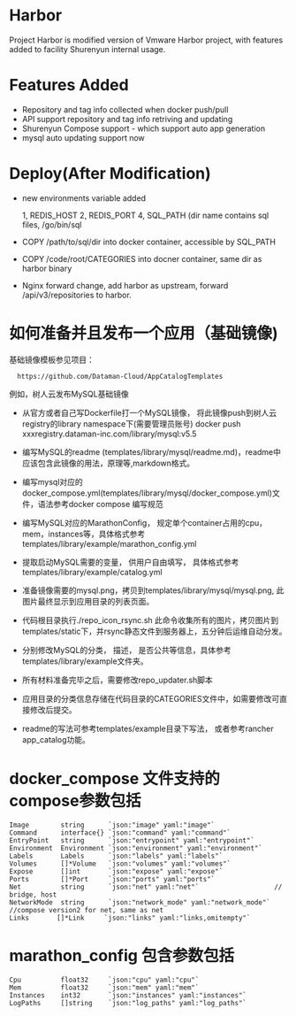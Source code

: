 # Harbor

Project Harbor is modified version of Vmware Harbor project, with
features added to facility Shurenyun internal usage.

# Features Added

  * Repository and tag info collected when docker push/pull
  * API support repository and tag info retriving and updating
  * Shurenyun Compose support - which support auto app generation
  * mysql auto updating support now

# Deploy(After Modification)

  * new environments variable added

    1, REDIS_HOST
    2, REDIS_PORT
    4, SQL_PATH (dir name contains sql files, /go/bin/sql

  * COPY /path/to/sql/dir into docker container, accessible by SQL_PATH

  * COPY /code/root/CATEGORIES into docner container, same dir as harbor
    binary

  * Nginx forward change, add harbor as upstream, forward
  /api/v3/repositories to harbor.


# 如何准备并且发布一个应用（基础镜像)
  

  基础镜像模板参见项目：
  ```
    https://github.com/Dataman-Cloud/AppCatalogTemplates
  ```

  例如，树人云发布MySQL基础镜像

  * 从官方或者自己写Dockerfile打一个MySQL镜像，
    将此镜像push到树人云registry的library namespace下(需要管理员账号)
    docker push xxxregistry.dataman-inc.com/library/mysql:v5.5

  * 编写MySQL的readme
    (templates/library/mysql/readme.md)，readme中应该包含此镜像的用法，原理等,markdown格式。

  * 编写mysql对应的docker_compose.yml(templates/library/mysql/docker_compose.yml)文件，语法参考docker compose 编写规范
  
  * 编写MySQL对应的MarathonConfig，
    规定单个container占用的cpu，mem，instances等，具体格式参考templates/library/example/marathon_config.yml

  * 提取启动MySQL需要的变量， 供用户自由填写，
    具体格式参考templates/library/example/catalog.yml

  * 准备镜像需要的mysql.png，拷贝到templates/library/mysql/mysql.png, 此图片最终显示到应用目录的列表页面。

  * 代码根目录执行./repo_icon_rsync.sh
    此命令收集所有的图片，拷贝图片到templates/static下，并rsync静态文件到服务器上，五分钟后运维自动分发。

  * 分别修改MySQL的分类， 描述，
    是否公共等信息，具体参考templates/library/example文件夹。

  * 所有材料准备完毕之后，需要修改repo_updater.sh脚本

  * 应用目录的分类信息存储在代码目录的CATEGORIES文件中，如需要修改可直接修改后提交。

  * readme的写法可参考templates/example目录下写法， 或者参考rancher
    app_catalog功能。

# docker_compose 文件支持的compose参数包括

	Image        string      `json:"image" yaml:"image"`
	Command      interface{} `json:"command" yaml:"command"`
	EntryPoint   string      `json:"entrypoint" yaml:"entrypoint"`
	Environment  Environment `json:"environment" yaml:"environment"`
	Labels       Labels      `json:"labels" yaml:"labels"`
	Volumes      []*Volume   `json:"volumes" yaml:"volumes"`
	Expose       []int       `json:"expose" yaml:"expose"`
	Ports        []*Port     `json:"ports" yaml:"ports"`
	Net          string      `json:"net" yaml:"net"`                   // bridge, host
	NetworkMode  string      `json:"network_mode" yaml:"network_mode"` //compose version2 for net, same as net
	Links       []*Link     `json:"links" yaml:"links,omitempty"`


# marathon_config 包含参数包括

	Cpu          float32     `json:"cpu" yaml:"cpu"`
	Mem          float32     `json:"mem" yaml:"mem"`
	Instances    int32       `json:"instances" yaml:"instances"`
	LogPaths     []string    `json:"log_paths" yaml:"log_paths"`


